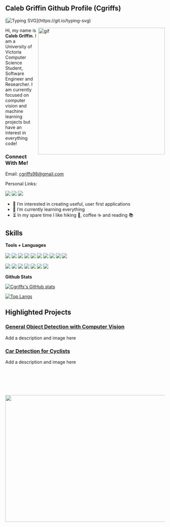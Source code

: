 ## Caleb Griffin Github Profile (Cgriffs)

[![Typing SVG](https://readme-typing-svg.herokuapp.com?font=Barlow&color=F70000&background=FF004300&center=false&vCenter=false&width=500&height=30&lines=Welcome+to+Cgriffs+Github+Page!;Software+Development+and+Research;Always+Learning+New+Things!)](https://git.io/typing-svg)


<p><img align="right" alt="gif" src="https://github.com/cgriffs/image_icons/blob/main/codewithcgriffs.gif" width="400" height="400" /><p>
  Hi, my name is <strong>Caleb Griffin</strong>. I am a University of Victoria Computer Science Student, Software Engineer and Researcher. I am currently focused on computer vision and machine learning projects but have an interest in everything code!

### Connect With Me!
Email: cgriffs98@gmail.com

Personal Links:
  
[![][linkedInIcon]](https://www.linkedin.com/in/cgriffs/)
[![][websiteIcon]](https://cgriffs98.wixsite.com/caleb-griffin)
[![][githubIcon]](https://github.com/cgriffs)
  
[linkedInIcon]: https://github.com/cgriffs/image_icons/blob/main/IconFolder/socialsicons/icons8-linkedin-50.png
[gmailIcon]: https://github.com/cgriffs/image_icons/blob/main/IconFolder/socialsicons/icons8-gmail-50.png
[websiteIcon]: https://github.com/cgriffs/image_icons/blob/main/IconFolder/socialsicons/icons8-website-50.png
[githubIcon]: https://github.com/cgriffs/image_icons/blob/main/IconFolder/socialsicons/icons8-github-50.png


- 👀 I’m interested in creating useful, user first applications 
- 🌱 I’m currently learning everything
- ⏳ In my spare time I like hiking 🥾, coffee ☕️ and reading 📚

## Skills
**Tools + Languages**
<br/><br/>
[![][pythonIcon]](n/a)
[![][CplusplusIcon]](n/a)
[![][CIcon]](n/a)
[![][javaIcon]](n/a)
[![][javascriptIcon]](n/a)
[![][arduinoIcon]](n/a)
[![][vsIcon]](n/a)
[![][rasPiIcon]](n/a)
[![][sqlIcon]](n/a)
[![][RIcon]](n/a)
  
[![][excelIcon]](n/a)
[![][wordpressIcon]](n/a)
[![][reactIcon]](n/a)
[![][htmlIcon]](n/a)
[![][cssIcon]](n/a)
[![][TFIcon]](n/a)
[![][KerasIcon]](n/a)


[pythonIcon]: https://github.com/cgriffs/image_icons/blob/main/IconFolder/codeicons/icons8-python-50.png
[CplusplusIcon]: https://github.com/cgriffs/image_icons/blob/main/IconFolder/codeicons/icons8-c%2B%2B-48.png
[CIcon]: https://github.com/cgriffs/image_icons/blob/main/IconFolder/codeicons/icons8-circled-c-50.png
[javaIcon]: https://github.com/cgriffs/image_icons/blob/main/IconFolder/codeicons/icons8-java-50.png
[javascriptIcon]: https://github.com/cgriffs/image_icons/blob/main/IconFolder/codeicons/icons8-javascript-50.png
[arduinoIcon]: https://github.com/cgriffs/image_icons/blob/main/IconFolder/codeicons/icons8-arduino-50.png
[vsIcon]: https://github.com/cgriffs/image_icons/blob/main/IconFolder/codeicons/icons8-visual-studio-50.png
[rasPiIcon]: https://github.com/cgriffs/image_icons/blob/main/IconFolder/codeicons/icons8-raspberry-pi-new-50.png
[sqlIcon]: https://github.com/cgriffs/image_icons/blob/main/IconFolder/codeicons/icons8-sql-50.png
[RIcon]: https://github.com/cgriffs/image_icons/blob/main/IconFolder/codeicons/icons8-r-50.png
[excelIcon]: https://github.com/cgriffs/image_icons/blob/main/IconFolder/codeicons/icons8-microsoft-excel-48.png
[wordpressIcon]: https://github.com/cgriffs/image_icons/blob/main/IconFolder/codeicons/icons8-wordpress-50.png
[reactIcon]: https://github.com/cgriffs/image_icons/blob/main/IconFolder/codeicons/icons8-react-50.png
[htmlIcon]: https://github.com/cgriffs/image_icons/blob/main/IconFolder/codeicons/icons8-html-5-48.png
[cssIcon]: https://github.com/cgriffs/image_icons/blob/main/IconFolder/codeicons/icons8-css3-50.png
[TFIcon]: https://github.com/cgriffs/image_icons/blob/main/IconFolder/codeicons/icons8-tensorflow-50.png
[KerasIcon]: https://github.com/cgriffs/image_icons/blob/main/IconFolder/codeicons/icons8-keras-50.png
  
**Github Stats**

[![Cgriffs's GitHub stats](https://github-readme-stats.vercel.app/api?username=cgriffs&theme=calm&show_icons=true&hide=prs,contribs)](https://github.com/cgriffs/github-readme-stats)
  
[![Top Langs](https://github-readme-stats.vercel.app/api/top-langs/?username=cgriffs&layout=compact&theme=calm&show_icons=true)](https://github.com/cgriffs/github-readme-stats)

## Highlighted Projects
### [General Object Detection with Computer Vision](https://github.com/cgriffs/cgriffs/edit/main/README.md)
Add a description and image here
  
### [Car Detection for Cyclists](https://github.com/cgriffs/cgriffs/edit/main/README.md)
Add a description and image here

<br/><br/>
<br/><br/>

<p align="center">
  <img src="https://github.com/cgriffs/image_icons/blob/main/cgriffsUniverseStars.gif" width="800" height="400" />
</p>

<!---
Note that all Icons used were from Icon8 
<a target="_blank" href="https://icons8.com/icon/0tuwKqWwti2E/c">C</a> icon by <a target="_blank" href="https://icons8.com">Icons8</a>
--->
